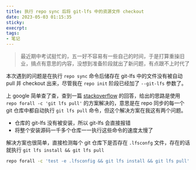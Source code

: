```yaml
---
title: 执行 repo sync 后将 git-lfs 中的资源文件 checkout
date: 2023-05-03 01:15:35
sticky:
execrpt:
tags:
- 笔记
---
```


> 最近期中考试挺忙的，五一好不容易有一些自己的时间，于是打算重操旧业，搞点有意思的内容，没想到准备阶段就出了新问题，有点跟不上时代了

本次遇到的问题是在执行 `repo sync` 命令后储存在 git-lfs 中的文件没有被自动 pull 并 checkout 出来，尽管我在 `repo init` 阶段已经加了 `--git-lfs` 参数了。

上 google 简单查了查，查到一篇 [stackoverflow](https://stackoverflow.com/questions/67280310/how-to-run-git-lfs-automatically-after-repo-sync) 的回答，给出的思路是使用 `repo forall -c 'git lfs pull'` 的方案解决的，意思是在 repo 同步的每一个 git 仓库中都自动执行 `git lfs pull` 命令，但这个解决方案在我这有两个问题。

- 仓库的 git-lfs 没有被安装，所以 git-lfs 会直接报错
- 将整个安装源码一千多个仓库一一执行这些命令的速度太慢了

解决方案也很简单，直接检测每个 git 仓库下是否存在 `.lfsconfg` 文件，存在的话就执行 `git lfs install && git lfs pull`

```bash
repo forall -c 'test -e .lfsconfig && git lfs install && git lfs pull'
```

